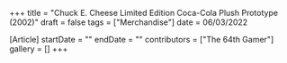 +++
title = "Chuck E. Cheese Limited Edition Coca-Cola Plush Prototype (2002)"
draft = false
tags = ["Merchandise"]
date = 06/03/2022

[Article]
startDate = ""
endDate = ""
contributors = ["The 64th Gamer"]
gallery = []
+++
